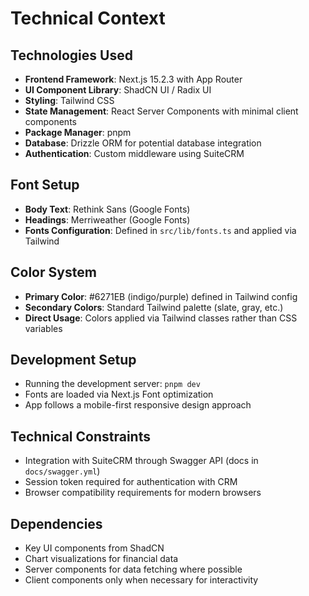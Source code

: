 # Technical Context

## Technologies Used
- **Frontend Framework**: Next.js 15.2.3 with App Router
- **UI Component Library**: ShadCN UI / Radix UI
- **Styling**: Tailwind CSS
- **State Management**: React Server Components with minimal client components
- **Package Manager**: pnpm
- **Database**: Drizzle ORM for potential database integration
- **Authentication**: Custom middleware using SuiteCRM

## Font Setup
- **Body Text**: Rethink Sans (Google Fonts)
- **Headings**: Merriweather (Google Fonts)
- **Fonts Configuration**: Defined in `src/lib/fonts.ts` and applied via Tailwind

## Color System
- **Primary Color**: #6271EB (indigo/purple) defined in Tailwind config
- **Secondary Colors**: Standard Tailwind palette (slate, gray, etc.)
- **Direct Usage**: Colors applied via Tailwind classes rather than CSS variables

## Development Setup
- Running the development server: `pnpm dev`
- Fonts are loaded via Next.js Font optimization
- App follows a mobile-first responsive design approach

## Technical Constraints
- Integration with SuiteCRM through Swagger API (docs in `docs/swagger.yml`)
- Session token required for authentication with CRM
- Browser compatibility requirements for modern browsers

## Dependencies
- Key UI components from ShadCN
- Chart visualizations for financial data
- Server components for data fetching where possible
- Client components only when necessary for interactivity 